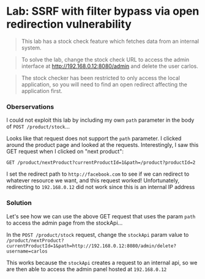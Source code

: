 # Lab: SSRF with filter bypass via open redirection vulnerability

>This lab has a stock check feature which fetches data from an internal system.

>To solve the lab, change the stock check URL to access the admin interface at http://192.168.0.12:8080/admin and delete the user carlos.

>The stock checker has been restricted to only access the local application, so you will need to find an open redirect affecting the application first.

### Oberservations
I could not exploit this lab by including my own `path` parameter in the body of `POST /product/stock`...

Looks like that request does not support the `path` parameter. I clicked around the product page and looked at the requests. Interestingly, I saw this GET request when I clicked on "next product":

`GET /product/nextProduct?currentProductId=1&path=/product?productId=2`

I set the redirect path to `http://facebook.com` to see if we can redirect to whatever resource we want, and this request worked! Unfortunately, redirecting to `192.168.0.12` did not work since this is an internal IP address

### Solution
Let's see how we can use the above GET request that uses the param `path` to access the admin page from the stockApi...

In the `POST /product/stock` request, change the `stockApi` param value to `/product/nextProduct?currentProductId=1&path=http://192.168.0.12:8080/admin/delete?username=carlos`

This works because the `stockApi` creates a request to an internal api, so we are then able to access the admin panel hosted at `192.168.0.12`